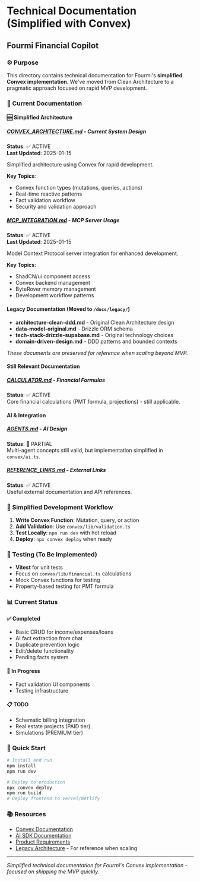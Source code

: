 # Technical Documentation (Simplified with Convex)
## Fourmi Financial Copilot

### ⚙️ Purpose

This directory contains technical documentation for Fourmi's **simplified Convex implementation**. We've moved from Clean Architecture to a pragmatic approach focused on rapid MVP development.

### 📄 Current Documentation

#### 🆕 Simplified Architecture

##### [CONVEX_ARCHITECTURE.md](./CONVEX_ARCHITECTURE.md) - Current System Design
**Status**: ✅ ACTIVE  
**Last Updated**: 2025-01-15

Simplified architecture using Convex for rapid development.

**Key Topics**:
- Convex function types (mutations, queries, actions)
- Real-time reactive patterns
- Fact validation workflow
- Security and validation approach

##### [MCP_INTEGRATION.md](./MCP_INTEGRATION.md) - MCP Server Usage
**Status**: ✅ ACTIVE  
**Last Updated**: 2025-01-15

Model Context Protocol server integration for enhanced development.

**Key Topics**:
- ShadCN/ui component access
- Convex backend management
- ByteRover memory management
- Development workflow patterns

#### Legacy Documentation (Moved to `/docs/legacy/`)

- **architecture-clean-ddd.md** - Original Clean Architecture design
- **data-model-original.md** - Drizzle ORM schema
- **tech-stack-drizzle-supabase.md** - Original technology choices
- **domain-driven-design.md** - DDD patterns and bounded contexts

*These documents are preserved for reference when scaling beyond MVP.*

#### Still Relevant Documentation

##### [CALCULATOR.md](./CALCULATOR.md) - Financial Formulas
**Status**: ✅ ACTIVE  
Core financial calculations (PMT formula, projections) - still applicable.

#### AI & Integration

##### [AGENTS.md](./AGENTS.md) - AI Design
**Status**: 📝 PARTIAL  
Multi-agent concepts still valid, but implementation simplified in `convex/ai.ts`.

##### [REFERENCE_LINKS.md](./REFERENCE_LINKS.md) - External Links
**Status**: ✅ ACTIVE  
Useful external documentation and API references.

### 🔧 Simplified Development Workflow

1. **Write Convex Function**: Mutation, query, or action
2. **Add Validation**: Use `convex/lib/validation.ts`
3. **Test Locally**: `npm run dev` with hot reload
4. **Deploy**: `npx convex deploy` when ready

### 🧪 Testing (To Be Implemented)

- **Vitest** for unit tests
- Focus on `convex/lib/financial.ts` calculations
- Mock Convex functions for testing
- Property-based testing for PMT formula

### 📊 Current Status

#### ✅ Completed
- Basic CRUD for income/expenses/loans
- AI fact extraction from chat
- Duplicate prevention logic
- Edit/delete functionality
- Pending facts system

#### 🚧 In Progress
- Fact validation UI components
- Testing infrastructure

#### 📋 TODO
- Schematic billing integration
- Real estate projects (PAID tier)
- Simulations (PREMIUM tier)

### 🚀 Quick Start

```bash
# Install and run
npm install
npm run dev

# Deploy to production
npx convex deploy
npm run build
# Deploy frontend to Vercel/Netlify
```

### 📚 Resources

- [Convex Documentation](https://docs.convex.dev)
- [AI SDK Documentation](https://sdk.vercel.ai)
- [Product Requirements](../product/PRD.md)
- [Legacy Architecture](../legacy/) - For reference when scaling

---

*Simplified technical documentation for Fourmi's Convex implementation - focused on shipping the MVP quickly.*